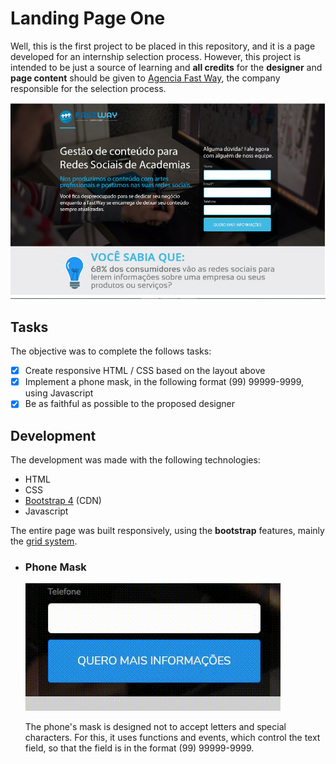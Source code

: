 # Landing Page One 

Well, this is the first project to be placed in this repository, and it is a page developed for an internship selection process. However,
this project is intended to be just a source of learning and **all credits** for the **designer** and **page content** should be given to [Agencia Fast 
Way](https://www.agenciafastway.com.br), the company responsible for the selection process.

![page designer](https://github.com/UserZeca/Landing-Pages/blob/master/LANDING_PAGES/imgs-readme/project-one/img1.png)

## Tasks
The objective was to complete the follows tasks:
- [X] Create responsive HTML / CSS based on the layout above
- [X] Implement a phone mask, in the following format (99) 99999-9999, using Javascript
- [X] Be as faithful as possible to the proposed designer

## Development

The development was made with the following technologies:

* HTML
* CSS 
* [Bootstrap 4](https://getbootstrap.com) (CDN)
* Javascript

The entire page was built responsively, using the **bootstrap** features, mainly the [grid system](https://getbootstrap.com.br/docs/4.1/layout/grid/).

* ### Phone Mask
    ![phonemask](https://github.com/UserZeca/Landing-Pages/blob/master/LANDING_PAGES/imgs-readme/project-one/phonemask.gif?classes=float-left)

    The phone's mask is designed not to accept letters and special characters. For this, it uses functions and events, which control the     text field, so that the field is in the format (99) 99999-9999.






